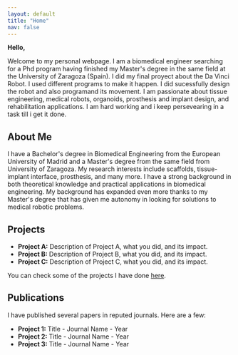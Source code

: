 ```yaml
---
layout: default
title: "Home"
nav: false
---
```


<div class="home-intro">
  <p><a><strong>Hello,</strong></a></p>
  <p>Welcome to my personal webpage. I am a biomedical engineer searching for a Phd program having finished my Master's degree in the same field at the University of Zaragoza (Spain). I did my final proyect about the Da Vinci Robot. I used different programs to make it happen. I did sucessfully design the robot and also programand its movement. I am passionate about tissue engineering, medical robots, organoids, prosthesis and implant design, and rehabilitation applications. I am hard working and i keep persevearing in a task till i get it done.</p>
</div>

<div class="home-section about-me">
  <h2>About Me</h2>
  <p>I have a Bachelor's degree in Biomedical Engineering from the European University of Madrid and a Master's degree from the same field from University of Zaragoza. My research interests include scaffolds, tissue-implant interface, prosthesis, and many more. I have a strong background in both theoretical knowledge and practical applications in biomedical engineering. My background has expanded even more thanks to my Master's degree that has given me autonomy in looking for solutions to medical robotic problems.</p>
</div>

<div class="home-section">
  <div class="right-columns">
    <div class="projects-column">
      <h2>Projects</h2>
      <ul>
        <li><strong>Project A:</strong> Description of Project A, what you did, and its impact.</li>
        <li><strong>Project B:</strong> Description of Project B, what you did, and its impact.</li>
        <li><strong>Project C:</strong> Description of Project C, what you did, and its impact.</li>
      </ul>
      <p>You can check some of the projects I have done <a href="https://javiersainzvillalba.github.io/projects/">here</a>.</p>
    </div>

   <div class="publications-column">
      <h2>Publications</h2>
      <p>I have published several papers in reputed journals. Here are a few:</p>
      <ul>
        <li><strong>Project 1:</strong> Title - Journal Name - Year</li>
        <li><strong>Project 2:</strong> Title - Journal Name - Year</li>
        <li><strong>Project 3:</strong> Title - Journal Name - Year</li>
      </ul>
    </div>
  </div>
</div>

